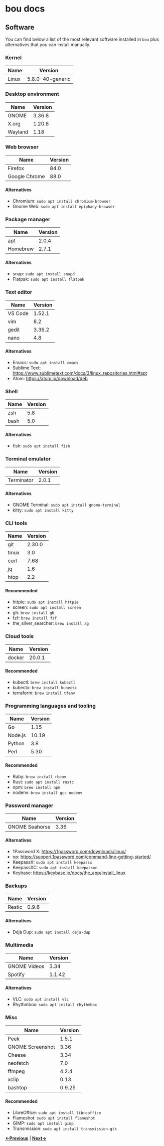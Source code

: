 bou docs
========

Software
--------

You can find below a list of the most relevant software installed in `bou` plus alternatives that you can install manually.

### Kernel

| Name | Version |
|---|---|
| Linux  | 5.8.0-40-generic |

### Desktop environment

| Name | Version |
|---|---|
| GNOME  | 3.36.8  |
| X.org  | 1.20.8 |
| Wayland | 1.18 |

### Web browser

| Name | Version |
|---|---|
| Firefox  | 84.0  |
| Google Chrome  | 88.0 |

#### Alternatives

* Chromium: `sudo apt install chromium-browser`
* Gnome Web: `sudo apt install epiphany-browser`

### Package manager

| Name | Version |
|---|---|
| apt  | 2.0.4  |
| Homebrew  | 2.7.1 |

#### Alternatives

* snap: `sudo apt install snapd`
* Flatpak: `sudo apt install flatpak`

### Text editor

| Name | Version |
|---|---|
| VS Code  | 1.52.1  |
| vim  | 8.2 |
| gedit  | 3.36.2 |
| nano  | 4.8 |

#### Alternatives

* Emacs: `sudo apt install emacs`
* Sublime Text: https://www.sublimetext.com/docs/3/linux_repositories.html#apt
* Atom: https://atom.io/download/deb

### Shell

| Name | Version |
|---|---|
| zsh | 5.8  |
| bash  | 5.0 |

#### Alternatives

* fish: `sudo apt install fish`

### Terminal emulator

| Name | Version |
|---|---|
| Terminator  | 2.0.1  |

#### Alternatives

* GNOME Terminal: `sudo apt install gnome-terminal`
* kitty: `sudo apt install kitty`

### CLI tools

| Name | Version |
|---|---|
| git  | 2.30.0  |
| tmux  | 3.0 |
| curl  | 7.68 |
| jq  | 1.6 |
| htop  | 2.2 |

#### Recommended

* httpie: `sudo apt install httpie`
* screen: `sudo apt install screen`
* gh: `brew install gh`
* fzf: `brew install fzf`
* the_silver_searcher: `brew install ag`

### Cloud tools

| Name | Version |
|---|---|
| docker  | 20.0.1 |

#### Recommended

* kubectl: `brew install kubectl`
* kubectx: `brew install kubectx`
* terraform: `brew install tfenv`

### Programming languages and tooling

| Name | Version |
|---|---|
| Go  | 1.15 |
| Node.js  | 10.19 |
| Python | 3.8 |
| Perl  | 5.30 |

#### Recommended

* Ruby: `brew install rbenv`
* Rust: `sudo apt install rustc`
* npm: `brew install npm`
* nodenv: `brew install gcc nodenv`

### Password manager

| Name | Version |
|---|---|
| GNOME Seahorse | 3.36 |

#### Alternatives

* 1Password X: https://1password.com/downloads/linux/
* op: https://support.1password.com/command-line-getting-started/
* KeepassX: `sudo apt install keepassx`
* KeepassXC: `sudo apt install keepassxc`
* Keybase: https://keybase.io/docs/the_app/install_linux

### Backups

| Name | Version |
|---|---|
| Restic | 0.9.6 |

#### Alternatives

* Déjà Dup: `sudo apt install deja-dup`

### Multimedia

| Name | Version |
|---|---|
| GNOME Videos | 3.34 |
| Spotify | 1.1.42 |

#### Alternatives

* VLC: `sudo apt install vlc`
* Rhythmbox: `sudo apt install rhythmbox`

### Misc

| Name | Version |
|---|---|
| Peek | 1.5.1 |
| GNOME Screenshot | 3.36 |
| Cheese | 3.34 |
| neofetch | 7.0 |
| ffmpeg |4.2.4 |
| xclip | 0.13 |
| bashtop | 0.9.25 |

#### Recommended

* LibreOffice: `sudo apt install libreoffice`
* Flameshot: `sudo apt install flameshot`
* GIMP: `sudo apt install gimp`
* Transmission: `sudo apt install transmission-gtk`

**[←Previous](usage.md)** | **[Next→](screenshots.md)**
